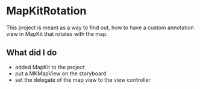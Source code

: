 # MapKitRotation

This project is meant as a way to find out, how to have a custom annotation view
in MapKit that rotates with the map.


## What did I do

- added MapKit to the project
- put a MKMapView on the storyboard
- set the delegate of the map view to the view controller
